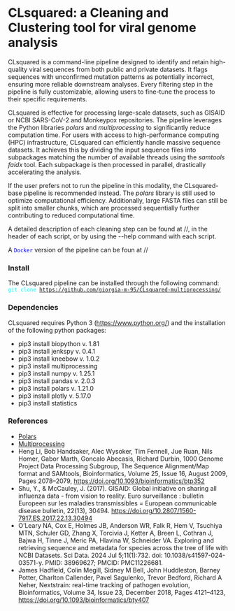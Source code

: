 # CLsquared: a Cleaning and Clustering tool for viral genome analysis

CLsquared is a command-line pipeline designed to identify and retain high-quality viral sequences from both public and private datasets. It flags sequences with unconfirmed mutation patterns as potentially incorrect, ensuring more reliable downstream analyses. Every filtering step in the pipeline is fully customizable, allowing users to fine-tune the process to their specific requirements.

CLsquared is effective for processing large-scale datasets, such as GISAID or NCBI SARS-CoV-2 and Monkeypox repositories. The pipeline leverages the Python libraries *polars* and *multiprocessing* to significantly reduce computation time.
For users with access to high-performance computing (HPC) infrastructure, CLsquared can efficiently handle massive sequence datasets. It achieves this by dividing the input sequence files into subpackages matching the number of available threads using the *samtools faidx* tool. Each subpackage is then processed in parallel, drastically accelerating the analysis.

If the user prefers not to run the pipeline in this modality, the CLsquared-base pipeline is recommended instead. The *polars* library is still used to optimize computational efficiency. Additionally, large FASTA files can still be split into smaller chunks, which are processed sequentially further contributing to reduced computational time.

A detailed description of each cleaning step can be found at //, in the header of each script, or by using the --help command with each script.

A <code style="color: blue">Docker</code> version of the pipeline can be foun at //

### Install

The CLsquared pipeline can be installed through the following command:
<code style="color: cyan">git clone https://github.com/giorgia-m-95/CLsquared-multiprocessing/</code>

### Dependencies

CLsquared requires Python 3 (https://www.python.org/) and the installation of the following python packages:

- pip3 install biopython v. 1.81
- pip3 install jenkspy v. 0.4.1
- pip3 install kneebow v. 1.0.2
- pip3 install multiprocessing
- pip3 install numpy v. 1.25.1
- pip3 install pandas v. 2.0.3
- pip3 install polars v. 1.21.0
- pip3 install plotly v. 5.17.0
- pip3 install statistics

### References

- [Polars](https://pola.rs/)
- [Multiprocessing](https://docs.python.org/3/library/multiprocessing.html)
- Heng Li, Bob Handsaker, Alec Wysoker, Tim Fennell, Jue Ruan, Nils Homer, Gabor Marth, Goncalo Abecasis, Richard Durbin, 1000 Genome Project Data Processing Subgroup, The Sequence Alignment/Map format and SAMtools, Bioinformatics, Volume 25, Issue 16, August 2009, Pages 2078–2079, https://doi.org/10.1093/bioinformatics/btp352
- Shu, Y., & McCauley, J. (2017). GISAID: Global initiative on sharing all influenza data - from vision to reality. Euro surveillance : bulletin Europeen sur les maladies transmissibles = European communicable disease bulletin, 22(13), 30494. https://doi.org/10.2807/1560-7917.ES.2017.22.13.30494
- O’Leary NA, Cox E, Holmes JB, Anderson WR, Falk R, Hem V, Tsuchiya MTN, Schuler GD, Zhang X, Torcivia J, Ketter A, Breen L, Cothran J, Bajwa H, Tinne J, Meric PA, Hlavina W, Schneider VA. Exploring and retrieving sequence and metadata for species across the tree of life with NCBI Datasets. Sci Data. 2024 Jul 5;11(1):732. doi: 10.1038/s41597-024-03571-y. PMID: 38969627; PMCID: PMC11226681.
- James Hadfield, Colin Megill, Sidney M Bell, John Huddleston, Barney Potter, Charlton Callender, Pavel Sagulenko, Trevor Bedford, Richard A Neher, Nextstrain: real-time tracking of pathogen evolution, Bioinformatics, Volume 34, Issue 23, December 2018, Pages 4121–4123, https://doi.org/10.1093/bioinformatics/bty407



